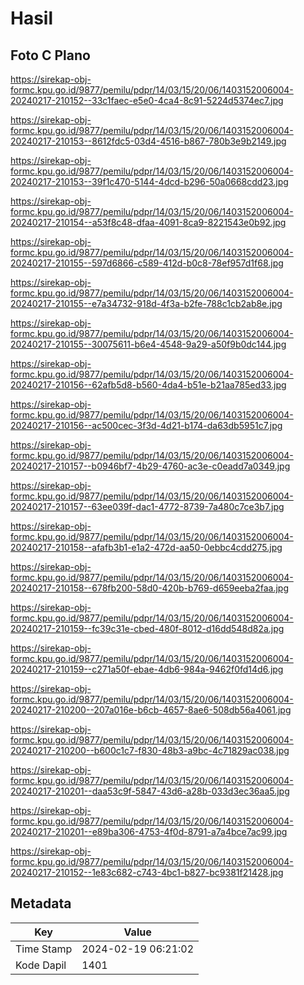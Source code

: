 # Hasil

## Foto C Plano

https://sirekap-obj-formc.kpu.go.id/9877/pemilu/pdpr/14/03/15/20/06/1403152006004-20240217-210152--33c1faec-e5e0-4ca4-8c91-5224d5374ec7.jpg

https://sirekap-obj-formc.kpu.go.id/9877/pemilu/pdpr/14/03/15/20/06/1403152006004-20240217-210153--8612fdc5-03d4-4516-b867-780b3e9b2149.jpg

https://sirekap-obj-formc.kpu.go.id/9877/pemilu/pdpr/14/03/15/20/06/1403152006004-20240217-210153--39f1c470-5144-4dcd-b296-50a0668cdd23.jpg

https://sirekap-obj-formc.kpu.go.id/9877/pemilu/pdpr/14/03/15/20/06/1403152006004-20240217-210154--a53f8c48-dfaa-4091-8ca9-8221543e0b92.jpg

https://sirekap-obj-formc.kpu.go.id/9877/pemilu/pdpr/14/03/15/20/06/1403152006004-20240217-210155--597d6866-c589-412d-b0c8-78ef957d1f68.jpg

https://sirekap-obj-formc.kpu.go.id/9877/pemilu/pdpr/14/03/15/20/06/1403152006004-20240217-210155--e7a34732-918d-4f3a-b2fe-788c1cb2ab8e.jpg

https://sirekap-obj-formc.kpu.go.id/9877/pemilu/pdpr/14/03/15/20/06/1403152006004-20240217-210155--30075611-b6e4-4548-9a29-a50f9b0dc144.jpg

https://sirekap-obj-formc.kpu.go.id/9877/pemilu/pdpr/14/03/15/20/06/1403152006004-20240217-210156--62afb5d8-b560-4da4-b51e-b21aa785ed33.jpg

https://sirekap-obj-formc.kpu.go.id/9877/pemilu/pdpr/14/03/15/20/06/1403152006004-20240217-210156--ac500cec-3f3d-4d21-b174-da63db5951c7.jpg

https://sirekap-obj-formc.kpu.go.id/9877/pemilu/pdpr/14/03/15/20/06/1403152006004-20240217-210157--b0946bf7-4b29-4760-ac3e-c0eadd7a0349.jpg

https://sirekap-obj-formc.kpu.go.id/9877/pemilu/pdpr/14/03/15/20/06/1403152006004-20240217-210157--63ee039f-dac1-4772-8739-7a480c7ce3b7.jpg

https://sirekap-obj-formc.kpu.go.id/9877/pemilu/pdpr/14/03/15/20/06/1403152006004-20240217-210158--afafb3b1-e1a2-472d-aa50-0ebbc4cdd275.jpg

https://sirekap-obj-formc.kpu.go.id/9877/pemilu/pdpr/14/03/15/20/06/1403152006004-20240217-210158--678fb200-58d0-420b-b769-d659eeba2faa.jpg

https://sirekap-obj-formc.kpu.go.id/9877/pemilu/pdpr/14/03/15/20/06/1403152006004-20240217-210159--fc39c31e-cbed-480f-8012-d16dd548d82a.jpg

https://sirekap-obj-formc.kpu.go.id/9877/pemilu/pdpr/14/03/15/20/06/1403152006004-20240217-210159--c271a50f-ebae-4db6-984a-9462f0fd14d6.jpg

https://sirekap-obj-formc.kpu.go.id/9877/pemilu/pdpr/14/03/15/20/06/1403152006004-20240217-210200--207a016e-b6cb-4657-8ae6-508db56a4061.jpg

https://sirekap-obj-formc.kpu.go.id/9877/pemilu/pdpr/14/03/15/20/06/1403152006004-20240217-210200--b600c1c7-f830-48b3-a9bc-4c71829ac038.jpg

https://sirekap-obj-formc.kpu.go.id/9877/pemilu/pdpr/14/03/15/20/06/1403152006004-20240217-210201--daa53c9f-5847-43d6-a28b-033d3ec36aa5.jpg

https://sirekap-obj-formc.kpu.go.id/9877/pemilu/pdpr/14/03/15/20/06/1403152006004-20240217-210201--e89ba306-4753-4f0d-8791-a7a4bce7ac99.jpg

https://sirekap-obj-formc.kpu.go.id/9877/pemilu/pdpr/14/03/15/20/06/1403152006004-20240217-210152--1e83c682-c743-4bc1-b827-bc9381f21428.jpg


## Metadata

| Key        | Value               |
| ---------- | ------------------- |
| Time Stamp | 2024-02-19 06:21:02 |
| Kode Dapil | 1401                |



